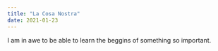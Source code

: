 ```yaml
---
title: "La Cosa Nostra"
date: 2021-01-23
---
```

I am in awe to be able to learn the beggins of something so important.
